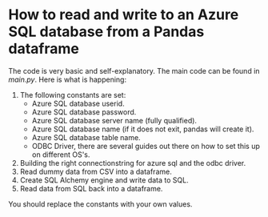 # How to read and write to an Azure SQL database from a Pandas dataframe
  The code is very basic and self-explanatory. The main code can be found in *main.py*. Here is what is happening:

  1. The following constants are set:
     * Azure SQL database userid.
     * Azure SQL database password.
     * Azure SQL database server name (fully qualified).
     * Azure SQL database name (if it does not exit, pandas will create it).
     * Azure SQL database table name.
     * ODBC Driver, there are several guides out there on how to set this up on different OS's.   
  2. Building the right connectionstring for azure sql and the odbc driver.
  3. Read dummy data from CSV into a dataframe.
  4. Create SQL Alchemy engine and write data to SQL.
  5. Read data from SQL back into a dataframe.

You should replace the constants with your own values. 
